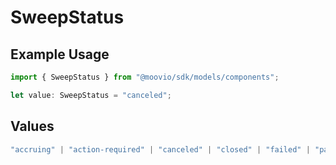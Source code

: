 # SweepStatus

## Example Usage

```typescript
import { SweepStatus } from "@moovio/sdk/models/components";

let value: SweepStatus = "canceled";
```

## Values

```typescript
"accruing" | "action-required" | "canceled" | "closed" | "failed" | "paid"
```